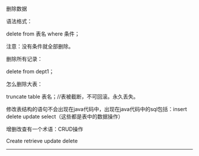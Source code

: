 删除数据



语法格式：

delete from 表名 where 条件；



注意：没有条件就全部删除。



删除所有记录：

delete from dept1；



怎么删除大表：

truncate table 表名；//表被截断，不可回滚。永久丢失。



修改表结构的语句不会出现在java代码中，出现在java代码中的sql包括：insert delete update select（这些都是表中的数据操作）



增删改查有一个术语：CRUD操作

Create retrieve update delete




-----


